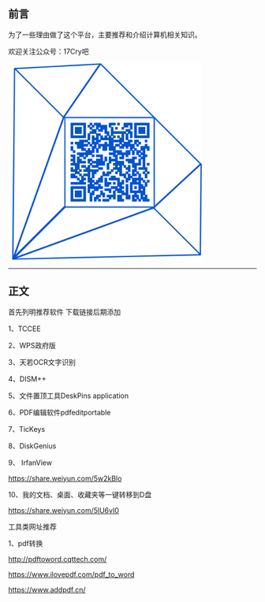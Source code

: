 
## 前言

为了一些理由做了这个平台，主要推荐和介绍计算机相关知识。

欢迎关注公众号：17Cry吧


![](https://github.com/12olive/12olive.github.io/blob/master/img/qrcode_17cry.png)


----------

## 正文

首先列明推荐软件
下载链接后期添加


1、TCCEE

2、WPS政府版

3、天若OCR文字识别

4、DISM++

5、文件置顶工具DeskPins application

6、PDF编辑软件pdfeditportable

7、TicKeys

8、DiskGenius

9、 IrfanView

https://share.weiyun.com/5w2kBlo

10、我的文档、桌面、收藏夹等一键转移到D盘

https://share.weiyun.com/5lU6vI0

工具类网址推荐

1、pdf转换

  http://pdftoword.cqttech.com/
  
  https://www.ilovepdf.com/pdf_to_word
  
  https://www.addpdf.cn/




